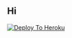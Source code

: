## Hi

[![Deploy To Heroku](https://www.herokucdn.com/deploy/button.svg)](https://heroku.com/deploy?template=https://github.com/aditya94139/txt2)
